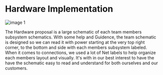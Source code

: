 # Hardware Implementation
![image 1](TEAMSchematicV4-1.png)

The Hardware proposal is a large schematic of each team members subsystem schematics. With some help and Guidence, the team schematic is designed so we can read it with power starting at the very top right corner, to the bottom and side with each members subsystem labeled. When it comes to connections, we used a lot of Net labels to help organize each members layout and visually. It's with in our best interest to have the have the schematic easy to read and understand for both ourselves and our customers.
